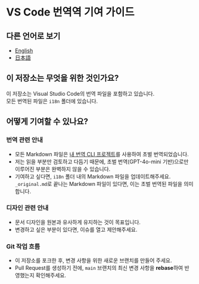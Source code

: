 # VS Code 번역역 기여 가이드

## 다른 언어로 보기

- [English](/CONTRIBUTING.md)
- [日本語](/CONTRIBUTING_ja.md)

## 이 저장소는 무엇을 위한 것인가요?

이 저장소는 Visual Studio Code의 번역 파일을 포함하고 있습니다.  
모든 번역된 파일은 `i18n` 폴더에 있습니다.

## 어떻게 기여할 수 있나요?

### 번역 관련 안내

- 모든 Markdown 파일은 [내 번역 CLI 프로젝트](https://github.com/foreverfl/doc-translation)를 사용하여 초벌 번역되었습니다.
- 저는 읽을 부분만 검토하고 다듬기 때문에, 초벌 번역(GPT-4o-mini 기반)으로만 이루어진 부분은 완벽하지 않을 수 있습니다.
- 기여하고 싶다면, `i18n` 폴더 내의 Markdown 파일을 업데이트해주세요. `_original.md`로 끝나는 Markdown 파일이 있다면, 이는 초벌 번역된 파일을 의미합니다.

### 디자인 관련 안내

- 문서 디자인을 원본과 유사하게 유지하는 것이 목표입니다.
- 변경하고 싶은 부분이 있다면, 이슈를 열고 제안해주세요.

### Git 작업 흐름

- 이 저장소를 포크한 후, 변경 사항을 위한 새로운 브랜치를 만들어 주세요.
- Pull Request를 생성하기 전에, `main` 브랜치의 최신 변경 사항을 **rebase**하여 반영했는지 확인해주세요.

